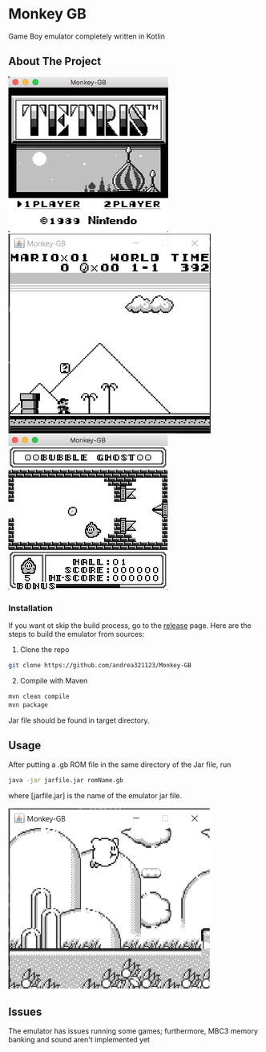 
<p>
  <h1>Monkey GB</h1>
  <p>
    Game Boy emulator completely written in Kotlin
  </p>
</p>


## About The Project

![Tetris](images/tetris.png)
![Super Mario Land](images/mario.PNG)
<br/>
![Bubble ghost](images/bubble_ghost.png)

### Installation

If you want ot skip the build process, go to the <a href="https://github.com/andrea321123/Monkey-GB/releases">release</a> page.
Here are the steps to build the emulator from sources:

1. Clone the repo
```sh
git clone https://github.com/andrea321123/Monkey-GB
```
2. Compile with Maven
```sh
mvn clean compile
mvn package
```

Jar file should be found in target directory. <br>

## Usage

After putting a .gb ROM file in the same directory of the Jar file, run
```sh
java -jar jarfile.jar romName.gb
```
where [jarfile.jar] is the name of the emulator jar file.<br><br>
![Kirby's Dream Land](images/kirby.PNG)
<br/>

## Issues
The emulator has issues running some games; furthermore, MBC3 memory banking and sound aren't implemented yet
